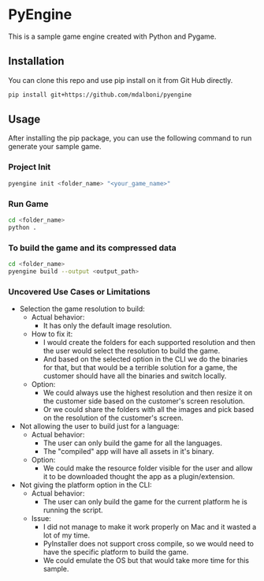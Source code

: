 # PyEngine

This is a sample game engine created with Python and Pygame.


## Installation

You can clone this repo and use pip install on it from Git Hub directly.
```bash
pip install git+https://github.com/mdalboni/pyengine
```

## Usage

After installing the pip package, you can use the following command to run generate your sample game.

### Project Init
```bash
pyengine init <folder_name> "<your_game_name>"
```

### Run Game
```bash
cd <folder_name>
python .
```

### To build the game and its compressed data
```bash
cd <folder_name>
pyengine build --output <output_path> 
```


### Uncovered Use Cases or Limitations
- Selection the game resolution to build:
  - Actual behavior:
    - It has only the default image resolution.
  - How to fix it: 
    - I would create the folders for each supported resolution and then the user would select the resolution to build the game.
    - And based on the selected option in the CLI we do the binaries for that, but that would be a terrible solution for a game, the customer should have all the binaries and switch locally.
  - Option:
    - We could always use the highest resolution and then resize it on the customer side based on the customer's screen resolution.
    - Or we could share the folders with all the images and pick based on the resolution of the customer's screen.
- Not allowing the user to build just for a language:
  - Actual behavior:
    - The user can only build the game for all the languages.
    - The "compiled" app will have all assets in it's binary.
  - Option:
      - We could make the resource folder visible for the user and allow it to be downloaded thought the app as a plugin/extension.
- Not giving the platform option in the CLI:
  - Actual behavior:
    - The user can only build the game for the current platform he is running the script.
  - Issue:
    - I did not manage to make it work properly on Mac and it wasted a lot of my time.
    - PyInstaller does not support cross compile, so we would need to have the specific platform to build the game.
    - We could emulate the OS but that would take more time for this sample.